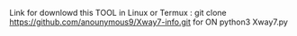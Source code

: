 Link for downlowd this TOOL in Linux or Termux :
git clone https://github.com/anounymous9/Xway7-info.git
for ON
python3 Xway7.py
